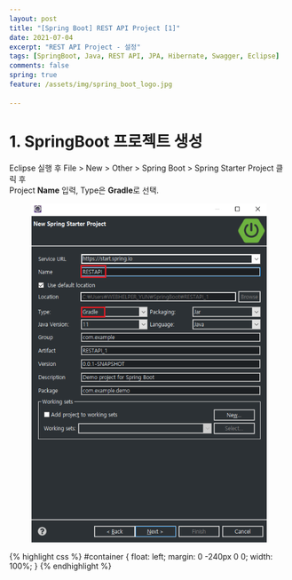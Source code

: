 ```yaml
---
layout: post
title: "[Spring Boot] REST API Project [1]"
date: 2021-07-04
excerpt: "REST API Project - 설정"
tags: [SpringBoot, Java, REST API, JPA, Hibernate, Swagger, Eclipse]
comments: false
spring: true
feature: /assets/img/spring_boot_logo.jpg

---
```


# 1. SpringBoot 프로젝트 생성

Eclipse 실행 후 File > New > Other > Spring Boot > Spring Starter Project 클릭 후 <br>
Project <b>Name</b> 입력, Type은 <b>Gradle</b>로 선택.

<figure>
	<img src="/assets/img/RestApi_post1.png" style="max-height:500;">
</figure>
 
 

{% highlight css %} #container { float: left; margin: 0 -240px 0 0; width: 100%; } {% endhighlight %}







 

